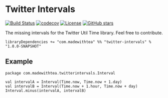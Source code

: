 # Twitter Intervals

[![Build Status](https://travis-ci.org/jpzk/twitter-intervals.svg?branch=master)](https://travis-ci.org/jpzk/twitter-intervals)  [![codecov](https://codecov.io/gh/jpzk/twitter-intervals/branch/master/graph/badge.svg)](https://codecov.io/gh/jpzk/twitter-intervals) [![License](http://img.shields.io/:license-Apache%202-grey.svg)](http://www.apache.org/licenses/LICENSE-2.0.txt) [![GitHub stars](https://img.shields.io/github/stars/jpzk/twitter-intervals.svg?style=flat)](https://github.com/jpzk/twitter-intervals/stargazers) 

The missing intervals for the Twitter Util Time library. Feel free to contribute.

    libraryDependencies += "com.madewithtea" %% "twitter-intervals" % "1.0.0-SNAPSHOT" 

## Example

    package com.madewithtea.twitterintervals.Interval

    val intervalA = Interval(Time.now, Time.now + 1.day)
    val intervalB = Interval(Time.now + 1.hour, Time.now + day)
    Interval.minus(intervalA, intervalB)

